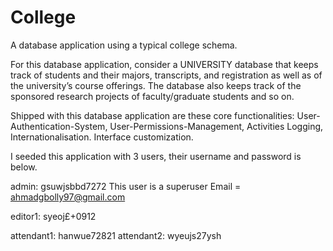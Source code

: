 # College
A database application using a typical college schema.

For this database application, consider a UNIVERSITY database that keeps track of students and their majors, transcripts, and registration as well as of the university’s course offerings. The database also keeps track of the sponsored research projects of faculty/graduate students and so on.


Shipped with this database application are these core functionalities:
User-Authentication-System, User-Permissions-Management, 
Activities Logging, 
Internationalisation.
Interface customization.



I seeded this application with 3 users, their username and password is below.

admin: gsuwjsbbd7272
This user is a superuser 
Email = ahmadgbolly97@gmail.com

editor1: syeoj£+0912

attendant1: hanwue72821
attendant2: wyeujs27ysh



